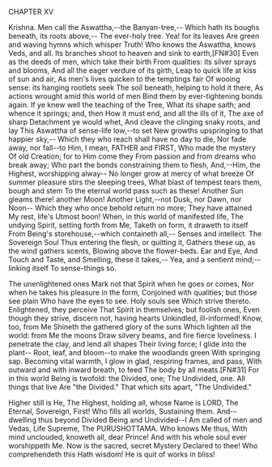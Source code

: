 CHAPTER XV

Krishna.
Men call the Aswattha,--the Banyan-tree,--
Which hath its boughs beneath, its roots above,--
The ever-holy tree. Yea! for its leaves
Are green and waving hymns which whisper Truth!
Who knows the Aswattha, knows Veds, and all.
Its branches shoot to heaven and sink to earth,[FN#30]
Even as the deeds of men, which take their birth
From qualities: its silver sprays and blooms,
And all the eager verdure of its girth,
Leap to quick life at kiss of sun and air,
As men's lives quicken to the temptings fair
Of wooing sense: its hanging rootlets seek
The soil beneath, helping to hold it there,
As actions wrought amid this world of men
Bind them by ever-tightening bonds again.
If ye knew well the teaching of the Tree,
What its shape saith; and whence it springs; and, then
How it must end, and all the ills of it,
The axe of sharp Detachment ye would whet,
And cleave the clinging snaky roots, and lay
This Aswattha of sense-life low,--to set
New growths upspringing to that happier sky,--
Which they who reach shall have no day to die,
Nor fade away, nor fall--to Him, I mean,
FATHER and FIRST, Who made the mystery
Of old Creation; for to Him come they
From passion and from dreams who break away;
Who part the bonds constraining them to flesh,
And,--Him, the Highest, worshipping alway--
No longer grow at mercy of what breeze
Of summer pleasure stirs the sleeping trees,
What blast of tempest tears them, bough and stem
To the eternal world pass such as these!
Another Sun gleams there! another Moon!
Another Light,--not Dusk, nor Dawn, nor Noon--
Which they who once behold return no more;
They have attained My rest, life's Utmost boon!
When, in this world of manifested life,
The undying Spirit, setting forth from Me,
Taketh on form, it draweth to itself
From Being's storehouse,--which containeth all,--
Senses and intellect. The Sovereign Soul
Thus entering the flesh, or quitting it,
Gathers these up, as the wind gathers scents,
Blowing above the flower-beds. Ear and Eye,
And Touch and Taste, and Smelling, these it takes,--
Yea, and a sentient mind;--linking itself
To sense-things so.

The unenlightened ones
Mark not that Spirit when he goes or comes,
Nor when he takes his pleasure in the form,
Conjoined with qualities; but those see plain
Who have the eyes to see. Holy souls see
Which strive thereto. Enlightened, they perceive
That Spirit in themselves; but foolish ones,
Even though they strive, discern not, having hearts
Unkindled, ill-informed!
Know, too, from Me
Shineth the gathered glory of the suns
Which lighten all the world: from Me the moons
Draw silvery beams, and fire fierce loveliness.
I penetrate the clay, and lend all shapes
Their living force; I glide into the plant--
Root, leaf, and bloom--to make the woodlands green
With springing sap. Becoming vital warmth,
I glow in glad, respiring frames, and pass,
With outward and with inward breath, to feed
The body by all meats.[FN#31]
For in this world
Being is twofold: the Divided, one;
The Undivided, one. All things that live
Are "the Divided." That which sits apart,
"The Undivided."

Higher still is He,
The Highest, holding all, whose Name is LORD,
The Eternal, Sovereign, First! Who fills all worlds,
Sustaining them. And--dwelling thus beyond
Divided Being and Undivided--I
Am called of men and Vedas, Life Supreme, The PURUSHOTTAMA.
Who knows Me thus,
With mind unclouded, knoweth all, dear Prince!
And with his whole soul ever worshippeth Me.
Now is the sacred, secret Mystery
Declared to thee! Who comprehendeth this
Hath wisdom! He is quit of works in bliss!
